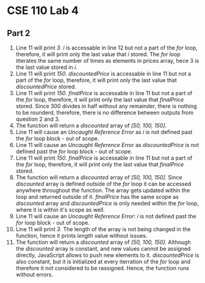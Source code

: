 # CSE 110 Lab 4
## Part 2

1. Line 11 will print *3*. *i* is accessable in line 12 but not a part of the *for* loop, therefore, it will print only the last value that *i* stored. The *for* loop itterates the same number of times as elements in prices array, hece 3 is the last value stored in *i*.
2. Line 11 will print *150*. *discountedPrice* is accessable in line 11 but not a part of the *for* loop, therefore, it will print only the last value that *discountedPrice* stored.
3. Line 11 will print *150*. *finalPrice* is accessable in line 11 but not a part of the *for* loop, therefore, it will print only the last value that *finalPrice* stored. Since 300 divides in half without any remainder, there is nothing to be rounderd, therefore, there is no difference between outputs from question 2 and 3.
4. The function will return a *discounted* array of *[50, 100, 150]*.
5. Line 11 will cause an *Uncaught Reference Error* as *i* is not defined past the *for* loop block - out of scope.
6. Line 11 will cause an *Uncaught Reference Error* as *discountedPrice* is not defined past the *for* loop block - out of scope.
7. Line 11 will print *150*. *finalPrice* is accessable in line 11 but not a part of the *for* loop, therefore, it will print only the last value that *finalPrice* stored.
8. The function will return a *discounted* array of *[50, 100, 150]*. Since *discounted* array is  defined outside of the *for* loop it can be accessed anywhere throughout the function. The array gets updated within the loop and returned outside of it. *finalPrice* has the same scope as *discounted* array and *discountedPrice* is only needed within the *for* loop, where it is within it's scope as well.
9. Line 11 will cause an *Uncaught Reference Error*: *i* is not defined past the *for* loop block - out of scope.
10. Line 11 will print *3*. The length of the array is not being changed in the function, hence it prints *length* value without issues.
11. The function will return a *discounted* array of *[50, 100, 150]*. Although the *discounted* array is constant, and new values cannot be assigned directly, JavaScript allows to push new elements to it. *discountedPrice* is also constant, but it is initialized at every iterration of the *for* loop and therefore it not considered to be rassigned. Hence, the function runs without errors.